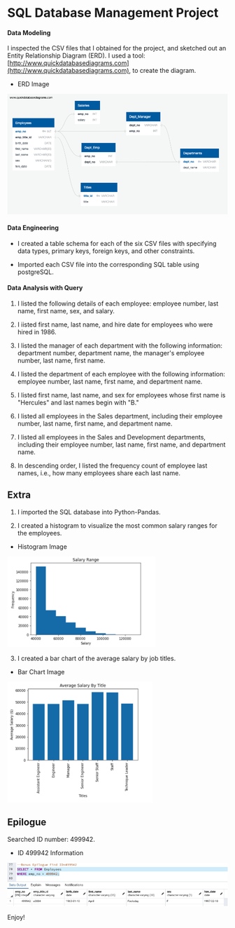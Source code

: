# SQL Database Management Project

#### Data Modeling

I inspected the CSV files that I obtained for the project, and sketched out an Entity Relationship Diagram (ERD). I used a tool: [http://www.quickdatabasediagrams.com](http://www.quickdatabasediagrams.com), to create the diagram.

* ERD Image


![Employee_ERD](EmployeeSQL/Employees_ERD.png)



#### Data Engineering

* I created a table schema for each of the six CSV files with specifying data types, primary keys, foreign keys, and other constraints.

* Imported each CSV file into the corresponding SQL table using postgreSQL.

#### Data Analysis with Query

1. I listed the following details of each employee: employee number, last name, first name, sex, and salary.

2. I iisted first name, last name, and hire date for employees who were hired in 1986.

3. I listed the manager of each department with the following information: department number, department name, the manager's employee number, last name, first name.

4. I listed the department of each employee with the following information: employee number, last name, first name, and department name.

5. I listed first name, last name, and sex for employees whose first name is "Hercules" and last names begin with "B."

6. I listed all employees in the Sales department, including their employee number, last name, first name, and department name.

7. I listed all employees in the Sales and Development departments, including their employee number, last name, first name, and department name.

8. In descending order, I listed the frequency count of employee last names, i.e., how many employees share each last name.

## Extra

1. I imported the SQL database into Python-Pandas.

2. I created a histogram to visualize the most common salary ranges for the employees.

* Histogram Image


![Histogram](Readme_Images/Histogram.png)

3. I created a bar chart of the average salary by job titles.

* Bar Chart Image


![Bar_Chart](Readme_Images/Bar_Chart.png)


## Epilogue

Searched ID number: 499942.


* ID 499942 Information


![Epiloque_Image](Readme_Images/Epiloque_Image.png)


Enjoy!
